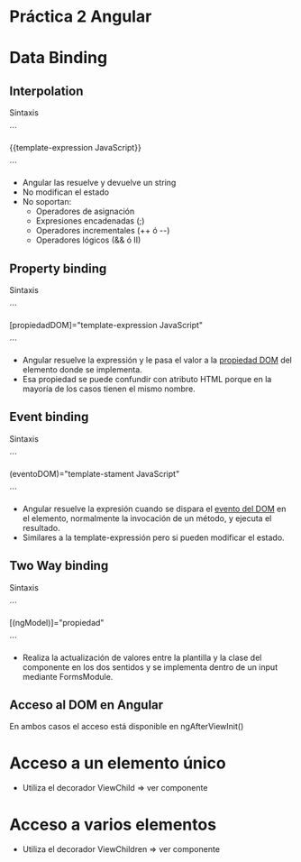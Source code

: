 # Práctica 2 Angular

# Data Binding

## Interpolation

Sintaxis

´´´

{{template-expression JavaScript}}


´´´

- Angular las resuelve y devuelve un string
- No modifican el estado
- No soportan:
    - Operadores de asignación
    - Expresiones encadenadas (;)
    - Operadores incrementales (++ ó --)
    - Operadores lógicos (&& ó II)

## Property binding 

Sintaxis

´´´

[propiedadDOM]="template-expression JavaScript"

´´´

- Angular resuelve la expressión y le pasa el valor a la [propiedad DOM](https://developer.mozilla.org/es/docs/Web/API/Element) del elemento donde se implementa.
- Esa propiedad se puede confundir con atributo HTML porque en la mayoría de los casos tienen el mismo nombre.

## Event binding

Sintaxis 

´´´

(eventoDOM)="template-stament JavaScript"

´´´

- Angular resuelve la expresión cuando se dispara el [evento del DOM](https://developer.mozilla.org/es/docs/Web/Events) en el elemento, normalmente la invocación de un método, y ejecuta el resultado.
- Similares a la template-expressión pero si pueden modificar el estado.

## Two Way binding

Sintaxis 

´´´

[(ngModel)]="propiedad"

´´´

- Realiza la actualización de valores entre la plantilla y la clase del componente en los
dos sentidos y se implementa dentro de un input mediante FormsModule.

## Acceso al DOM en Angular

En ambos casos el acceso está disponible en ngAfterViewInit()

# Acceso a un elemento único

- Utiliza el decorador ViewChild => ver componente

# Acceso a varios elementos

- Utiliza el decorador ViewChildren => ver componente


